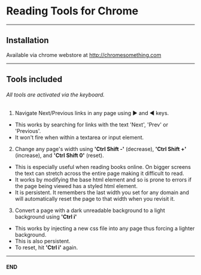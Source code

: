 Reading Tools for Chrome
========================
________________________

Installation
------------
Available via chrome webstore at http://chromesomething.com
___________________________________________________________

Tools included
--------------
###### All tools are activated via the keyboard.

1. Navigate Next/Previous links in any page using ▶ and ◀ keys.
  - This works by searching for links with the text 'Next', 'Prev' or 'Previous'.
  - It won't fire when within a textarea or input element. 
  
2. Change any page's width using <b>'Ctrl Shift -'</b> (decrease), <b>'Ctrl Shift +'</b> (increase), and <b>'Ctrl Shift 0'</b> (reset).
  - This is especially useful when reading books online. On bigger screens the text can stretch across the entire page making it difficult to read. 
  - It works by modifying the base html element and so is prone to errors if the page being viewed has a styled html element.
  - It is persistent. It remembers the last width you set for any domain and will automatically reset the page to that width when you revisit it.
  
3. Convert a page with a dark unreadable background to a light background using <b>'Ctrl  i'</b>
  - This works by injecting a new css file into any page thus forcing a lighter background.
  - This is also persistent.
  - To reset, hit <b>'Ctrl  i'</b> again.
____
####  END